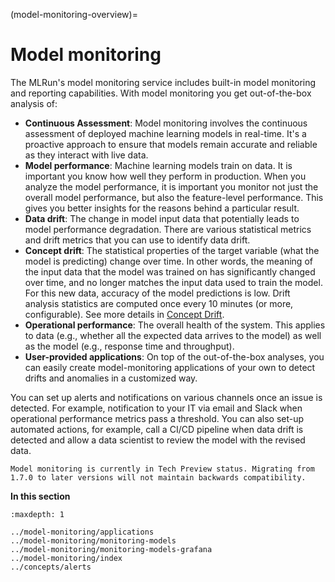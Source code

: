 (model-monitoring-overview)=
# Model monitoring 

The MLRun's model monitoring service includes built-in model monitoring and reporting capabilities. With model monitoring you get
out-of-the-box analysis of:

- **Continuous Assessment**: Model monitoring involves the continuous assessment of deployed machine learning models in real-time. 
   It's a proactive approach to ensure that models remain accurate and reliable as they interact with live data.
- **Model performance**: Machine learning models train on data. It is important you know how well they perform in production.
  When you analyze the model performance, it is important you monitor not just the overall model performance, but also the
  feature-level performance. This gives you better insights for the reasons behind a particular result.
- **Data drift**: The change in model input data that potentially leads to model performance degradation. There are various
  statistical metrics and drift metrics that you can use to identify data drift.
- **Concept drift**: The statistical properties of the target variable (what the model is predicting) change over time. 
   In other words, the meaning of the input data that the model was trained on has significantly changed over time,  and no longer 
   matches the input data used to train the model. For this new data, accuracy of the model predictions is low. Drift analysis 
   statistics are computed once every 10 minutes (or more, configurable). See more details in <a href="https://www.iguazio.com/glossary/concept-drift/" target="_blank">Concept Drift</a>.
- **Operational performance**: The overall health of the system. This applies to data (e.g., whether all the
  expected data arrives to the model) as well as the model (e.g., response time and throughput). 
- **User-provided applications**: On top of the out-of-the-box analyses, you can easily create model-monitoring applications 
of your own to detect drifts and anomalies in a customized way.

You can set up alerts and notifications on various channels once an issue is detected. For example, notification
to your IT via email and Slack when operational performance metrics pass a threshold. You can also set-up automated actions, for example,
call a CI/CD pipeline when data drift is detected and allow a data scientist to review the model with the revised data.

```{admonition} Note
Model monitoring is currently in Tech Preview status. Migrating from 1.7.0 to later versions will not maintain backwards compatibility.
```

**In this section**

```{toctree}
:maxdepth: 1

../model-monitoring/applications
../model-monitoring/monitoring-models
../model-monitoring/monitoring-models-grafana
../model-monitoring/index
../concepts/alerts
```
